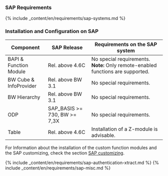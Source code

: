 ### SAP Requirements

{% include _content/en/requirements/sap-systems.md %}

### Installation and Configuration on SAP

|Component             | SAP Release           | Requirements on the SAP system                                                |
|----------------------|-----------------------|-------------------------------------------------------------------------------|
|BAPI & Function Module| Rel. above 4.6C       | No special requirements. **Note:** Only remote-enabled functions are supported.                            |
|BW Cube & InfoProvider| Rel. above BW 3.1     | No special requirements.                                                                          |
|BW Hierarchy             | Rel. above BW 3.1     | No special requirements.                                                                          |
|ODP                   | SAP_BASIS >= 730, BW >= 7,3X   | No special requirements.                                                             |
|Table                 | Rel. above 4.6C       | Installation of a Z-module is advisable.                   |

For Information about the installation of the custom function modules and the SAP customizing, check the section [SAP customizing](../sap-customizing).

{% include _content/en/requirements/sap-authentication-xtract.md %}
{% include _content/en/requirements/sap-misc.md %}
